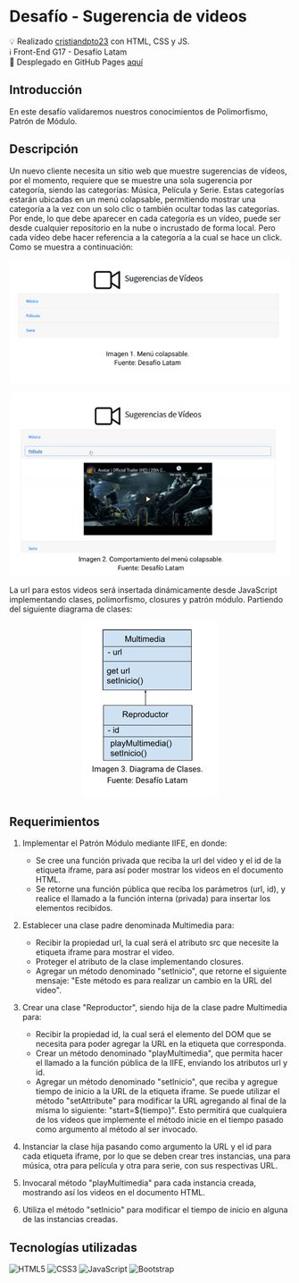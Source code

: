 # Desafío - Sugerencia de videos

💡 Realizado [cristiandpto23](https://github.com/cristiandpto23) con HTML, CSS y JS.<br>
ℹ Front-End G17 - Desafío Latam<br>
🔗 Desplegado en GitHub Pages [aquí](https://cristiandpto23.github.io/desafio-sugerencia-de-videos/)

## Introducción

En este desafío validaremos nuestros conocimientos de Polimorfismo, Patrón de Módulo.

## Descripción

Un nuevo cliente necesita un sitio web que muestre sugerencias de vídeos, por el momento,  requiere que se muestre una sola sugerencia por categoría, siendo las categorías: Música,  Película y Serie. Estas categorías estarán ubicadas en un menú colapsable, permitiendo  mostrar una categoría a la vez con un solo clic o también ocultar todas las categorías. Por  ende, lo que debe aparecer en cada categoría es un vídeo, puede ser desde cualquier  repositorio en la nube o incrustado de forma local. Pero cada vídeo debe hacer referencia a  la categoría a la cual se hace un click. Como se muestra a continuación:

<p align="center"><img src="image.png"></p>
<p align="center"><img src="image-1.png"></p>

La url para estos videos será insertada  dinámicamente desde JavaScript implementando clases, polimorfismo, closures y patrón  módulo. Partiendo del siguiente diagrama de clases:

<p align="center"><img src="image-2.png"></p>


## Requerimientos

1. Implementar el Patrón Módulo mediante IIFE, en donde:

    - Se cree una función privada que reciba la url del video y el id de la etiqueta iframe, para así poder mostrar los videos en el documento HTML.
    - Se retorne una función pública que reciba los parámetros (url, id), y realice el llamado a la función interna (privada) para insertar los elementos recibidos.

2. Establecer una clase padre denominada Multimedia para:

    - Recibir la propiedad url, la cual será el atributo src que necesite la etiqueta iframe para mostrar el video.
    - Proteger el atributo de la clase implementando closures.
    - Agregar un método denominado "setInicio", que retorne el siguiente mensaje: "Este método es para realizar un cambio en la URL del video".

3. Crear una clase "Reproductor", siendo hija de la clase padre Multimedia para:

    - Recibir la propiedad id, la cual será el elemento del DOM que se necesita para poder agregar la URL en la etiqueta que corresponda.
    - Crear un método denominado "playMultimedia", que permita hacer el llamado a la función pública de la IIFE, enviando los atributos url y id.
    - Agregar un método denominado "setInicio", que reciba y agregue tiempo de inicio a la URL de la etiqueta iframe. Se puede utilizar el método "setAttribute" para modificar la URL agregando al final de la misma lo siguiente: "start=${tiempo}". Esto permitirá que cualquiera  de los videos que implemente el método inicie en el tiempo pasado como argumento al método al ser invocado.

4. Instanciar la clase hija pasando como argumento la URL y el id para cada etiqueta iframe, por lo que se deben crear tres instancias, una para música, otra para película y otra para serie, con sus respectivas URL.

5. Invocaral método "playMultimedia" para cada instancia creada, mostrando así los videos en el documento HTML.

6. Utiliza el método "setInicio" para modificar el tiempo de inicio en alguna de las instancias creadas.

## Tecnologías utilizadas

![HTML5](https://img.shields.io/badge/HTML5-E34F26?style=for-the-badge&logo=html5&logoColor=white) ![CSS3](https://img.shields.io/badge/CSS3-1572B6?style=for-the-badge&logo=css3&logoColor=white) ![JavaScript](https://img.shields.io/badge/JavaScript-323330?style=for-the-badge&logo=javascript&logoColor=F7DF1E) ![Bootstrap](https://img.shields.io/badge/Bootstrap-563D7C?style=for-the-badge&logo=bootstrap&logoColor=white) 